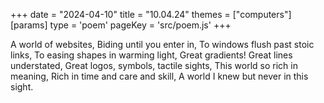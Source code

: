 +++
date = "2024-04-10"
title = "10.04.24"
themes = ["computers"]
[params]
  type = 'poem'
  pageKey = 'src/poem.js'
+++

A world of websites,
Biding until you enter in,
To windows flush past stoic links,
To easing shapes in warming light,
Great gradients! 
Great lines understated,
Great logos, symbols, tactile sights,
This world so rich in meaning,
Rich in time and care and skill,
A world I knew but never in this sight.
